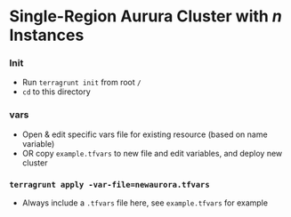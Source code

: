 # Single-Region Aurura Cluster with _n_ Instances

### Init 
* Run `terragrunt init` from root `/`
* `cd` to this directory

### vars
* Open & edit specific vars file for existing resource (based on name variable)
* OR copy `example.tfvars` to new file and edit variables, and deploy new cluster

### `terragrunt apply -var-file=newaurora.tfvars`
* Always include a `.tfvars` file here, see `example.tfvars` for example